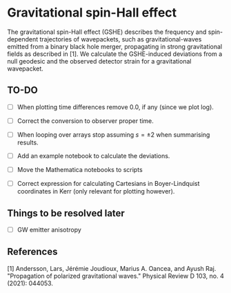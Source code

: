 # Gravitational spin-Hall effect

The gravitational spin-Hall effect (GSHE) describes the frequency and spin-dependent trajectories of wavepackets, such as gravitational-waves emitted from a binary black hole merger, propagating in strong gravitational fields as described in [1]. We calculate the GSHE-induced deviations from a null geodesic and the observed detector strain for a gravitational wavepacket. 


## TO-DO
- [ ] When plotting time differences remove 0.0, if any (since we plot log).
- [ ] Correct the conversion to observer proper time.
- [ ] When looping over arrays stop assuming $s=\pm 2$ when summarising results.
- [ ] Add an example notebook to calculate the deviations.
- [ ] Move the Mathematica notebooks to scripts
- [ ] Correct expression for calculating Cartesians in Boyer-Lindquist coordinates in Kerr (only relevant for plotting however).


## Things to be resolved later
- [ ] GW emitter anisotropy


## References
[1] Andersson, Lars, Jérémie Joudioux, Marius A. Oancea, and Ayush Raj. "Propagation of polarized gravitational waves." Physical Review D 103, no. 4 (2021): 044053.